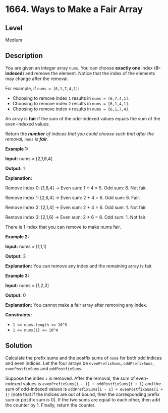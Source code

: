 # 1664. Ways to Make a Fair Array
## Level
Medium

## Description
You are given an integer array `nums`. You can choose **exactly one** index (**0-indexed**) and remove the element. Notice that the index of the elements may change after the removal.

For example, if `nums = [6,1,7,4,1]`:

* Choosing to remove index `1` results in `nums = [6,7,4,1]`.
* Choosing to remove index `2` results in `nums = [6,1,4,1]`.
* Choosing to remove index `4` results in `nums = [6,1,7,4]`.

An array is **fair** if the sum of the odd-indexed values equals the sum of the even-indexed values.

Return the ***number** of indices that you could choose such that after the removal, `nums` is **fair***.

**Example 1:**

**Input:** nums = [2,1,6,4]

**Output:** 1

**Explanation:**

Remove index 0: [1,6,4] -> Even sum: 1 + 4 = 5. Odd sum: 6. Not fair.

Remove index 1: [2,6,4] -> Even sum: 2 + 4 = 6. Odd sum: 6. Fair.

Remove index 2: [2,1,4] -> Even sum: 2 + 4 = 6. Odd sum: 1. Not fair.

Remove index 3: [2,1,6] -> Even sum: 2 + 6 = 8. Odd sum: 1. Not fair.

There is 1 index that you can remove to make nums fair.

**Example 2:**

**Input:** nums = [1,1,1]

**Output:** 3

**Explanation:** You can remove any index and the remaining array is fair.

**Example 3:**

**Input:** nums = [1,2,3]

**Output:** 0

**Explanation:** You cannot make a fair array after removing any index.

**Constraints:**

* `1 <= nums.length <= 10^5`
* `1 <= nums[i] <= 10^4`

## Solution
Calculate the prefix sums and the postfix sums of `nums` for both odd indices and even indices. Let the four arrays be `evenPrefixSums`, `oddPrefixSums`, `evenPostfixSums` and `oddPostfixSums`.

Suppose the index `i` is removed. After the removal, the sum of even-indexed values is `evenPrefixSums[i - 1] + oddPostfixSums[i + 1]` and the sum of odd-indexed values is `oddPrefixSums[i - 1] + evenPostfixSums[i + 1]` (note that if the indices are out of bound, then the corresponding prefix sum or postfix sum is 0). If the two sums are equal to each other, then add the counter by 1. Finally, return the counter.
